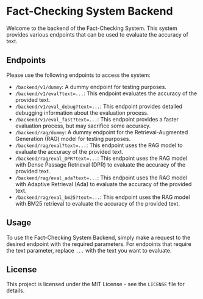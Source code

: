 # Fact-Checking System Backend

Welcome to the backend of the Fact-Checking System. This system provides various endpoints that can be used to evaluate the accuracy of text.

## Endpoints

Please use the following endpoints to access the system:

- `/backend/v1/dummy`: A dummy endpoint for testing purposes.
- `/backend/v1/eval?text=...`: This endpoint evaluates the accuracy of the provided text.
- `/backend/v1/eval_debug?text=...`: This endpoint provides detailed debugging information about the evaluation process.
- `/backend/v1/eval_fast?text=...`: This endpoint provides a faster evaluation process, but may sacrifice some accuracy.
- `/backend/rag/dummy`: A dummy endpoint for the Retrieval-Augmented Generation (RAG) model for testing purposes.
- `/backend/rag/eval?text=...`: This endpoint uses the RAG model to evaluate the accuracy of the provided text.
- `/backend/rag/eval_DPR?text=...`: This endpoint uses the RAG model with Dense Passage Retrieval (DPR) to evaluate the accuracy of the provided text.
- `/backend/rag/eval_ada?text=...`: This endpoint uses the RAG model with Adaptive Retrieval (Ada) to evaluate the accuracy of the provided text.
- `/backend/rag/eval_bm25?text=...`: This endpoint uses the RAG model with BM25 retrieval to evaluate the accuracy of the provided text.

## Usage

To use the Fact-Checking System Backend, simply make a request to the desired endpoint with the required parameters. For endpoints that require the text parameter, replace `...` with the text you want to evaluate.

## License

This project is licensed under the MIT License - see the `LICENSE` file for details.
